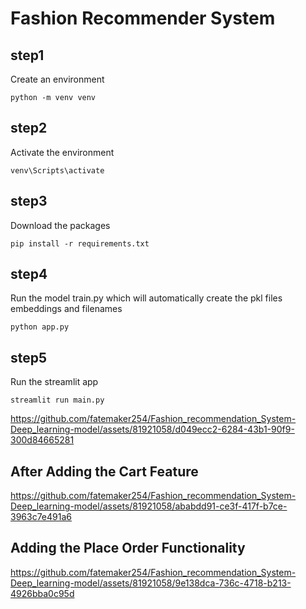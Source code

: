 

# Fashion Recommender System

## step1
Create an environment

```python -m venv venv```

## step2
Activate the environment

``` venv\Scripts\activate ```

## step3
Download the packages

```pip install -r requirements.txt ```

## step4
Run the model train.py which will automatically create the pkl files embeddings and filenames

``` python app.py ```

## step5
Run the streamlit app

``` streamlit run main.py ```


https://github.com/fatemaker254/Fashion_recommendation_System-Deep_learning-model/assets/81921058/d049ecc2-6284-43b1-90f9-300d84665281


## After Adding the Cart Feature


https://github.com/fatemaker254/Fashion_recommendation_System-Deep_learning-model/assets/81921058/ababdd91-ce3f-417f-b7ce-3963c7e491a6


## Adding the Place Order Functionality 
https://github.com/fatemaker254/Fashion_recommendation_System-Deep_learning-model/assets/81921058/9e138dca-736c-4718-b213-4926bba0c95d
